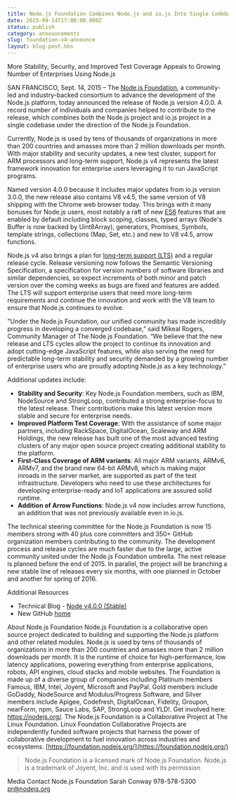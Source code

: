 ```yaml
---
title: Node.js Foundation Combines Node.js and io.js Into Single Codebase in New Release
date: 2015-09-14T17:00:00.000Z
status: publish
category: announcements
slug: foundation-v4-announce
layout: blog-post.hbs
---
```


More Stability, Security, and Improved Test Coverage Appeals to Growing Number of Enterprises Using Node.js

SAN FRANCISCO, Sept. 14, 2015 – The [Node.js Foundation](https://foundation.nodejs.org/), a community-led and industry-backed consortium to advance the development of the Node.js platform, today announced the release of Node.js version 4.0.0. A record number of individuals and companies helped to contribute to the release, which combines both the Node.js project and io.js project in a single codebase under the direction of the Node.js Foundation.

Currently, Node.js is used by tens of thousands of organizations in more than 200 countries and amasses more than 2 million downloads per month. With major stability and security updates, a new test cluster, support for ARM processors and long-term support, Node.js v4 represents the latest framework innovation for enterprise users leveraging it to run JavaScript programs.

Named version 4.0.0 because it includes major updates from io.js version 3.0.0, the new release also contains V8 v4.5, the same version of V8 shipping with the Chrome web browser today. This brings with it many bonuses for Node.js users, most notably a raft of new [ES6](https://nodejs.org/en/docs/es6/) features that are enabled by default including block scoping, classes, typed arrays (Node's Buffer is now backed by Uint8Array), generators, Promises, Symbols, template strings, collections (Map, Set, etc.) and new to V8 v4.5, arrow functions.

Node.js v4 also brings a plan for [long-term support (LTS)](https://github.com/nodejs/LTS/) and a regular release cycle. Release versioning now follows the Semantic Versioning Specification, a specification for version numbers of software libraries and similar dependencies, so expect increments of both minor and patch version over the coming weeks as bugs are fixed and features are added. The LTS will support enterprise users that need more long-term requirements and continue the innovation and work with the V8 team to ensure that Node.js continues to evolve.

"Under the Node.js Foundation, our unified community has made incredibly progress in developing a converged codebase,” said Mikeal Rogers, Community Manager of The Node.js Foundation. “We believe that the new release and LTS cycles allow the project to continue its innovation and adopt cutting-edge JavaScript features, while also serving the need for predictable long-term stability and security demanded by a growing number of enterprise users who are proudly adopting Node.js as a key technology.”

Additional updates include:

* **Stability and Security**: Key Node.js Foundation members, such as IBM, NodeSource and StrongLoop, contributed a strong enterprise-focus to the latest release. Their contributions make this latest version more stable and secure for enterprise needs.
* **Improved Platform Test Coverage**: With the assistance of some major partners, including RackSpace, DigitalOcean, Scaleway and ARM Holdings, the new release has built one of the most advanced testing clusters of any major open source project creating additional stability to the platform.
* **First-Class Coverage of ARM variants**: All major ARM variants, ARMv6, ARMv7, and the brand new 64-bit ARMv8, which is making major inroads in the server market, are supported as part of the test infrastructure. Developers who need to use these architectures for developing enterprise-ready and IoT applications are assured solid runtime.
* **Addition of Arrow Functions**: Node.js v4 now includes arrow functions, an addition that was not previously available even in io.js.

The technical steering committee for the Node.js Foundation is now 15 members strong with 40 plus core committers and 350+ GitHub organization members contributing to the community. The development process and release cycles are much faster due to the large, active community united under the Node.js Foundation umbrella. The next release is planned before the end of 2015. In parallel, the project will be branching a new stable line of releases every six months, with one planned in October and another for spring of 2016.

Additional Resources

* Technical Blog - [Node v4.0.0 (Stable)](https://nodejs.org/en/blog/release/v4.0.0/)
* New GitHub [home](https://github.com/nodejs/node)

About Node.js Foundation
Node.js Foundation is a collaborative open source project dedicated to building and supporting the Node.js platform and other related modules. Node.js is used by tens of thousands of organizations in more than 200 countries and amasses more than 2 million downloads per month. It is the runtime of choice for high-performance, low latency applications, powering everything from enterprise applications, robots, API engines, cloud stacks and mobile websites. The Foundation is made up of a diverse group of companies including Platinum members Famous, IBM, Intel, Joyent, Microsoft and PayPal. Gold members include GoDaddy, NodeSource and Modulus/Progress Software, and Silver members include Apigee, Codefresh, DigitalOcean, Fidelity, Groupon, nearForm, npm, Sauce Labs, SAP, StrongLoop and YLD!. Get involved here: <https://nodejs.org/>.
The Node.js Foundation is a Collaborative Project at The Linux Foundation. Linux Foundation Collaborative Projects are independently funded software projects that harness the power of collaborative development to fuel innovation across industries and ecosystems. [https://foundation.nodejs.org/](https://foundation.nodejs.org/)

> Node.js Foundation is a licensed mark of Node.js Foundation. Node.js is a trademark of Joyent, Inc. and is used with its permission

Media Contact
Node.js Foundation
Sarah Conway
978-578-5300
pr@nodejs.org
